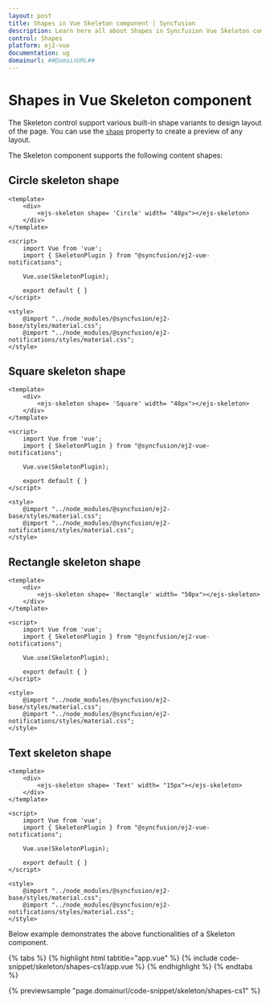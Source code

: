 ```yaml
---
layout: post
title: Shapes in Vue Skeleton component | Syncfusion
description: Learn here all about Shapes in Syncfusion Vue Skeleton component of Syncfusion Essential JS 2 and more.
control: Shapes 
platform: ej2-vue
documentation: ug
domainurl: ##DomainURL##
---
```


# Shapes in Vue Skeleton component

The Skeleton control support various built-in shape variants to design layout of the page. You can use the [`shape`](https://ej2.syncfusion.com/vue/documentation/api/skeleton/#shape) property to create a preview of any layout.

The Skeleton component supports the following content shapes:

## Circle skeleton shape

```
<template>
    <div>
        <ejs-skeleton shape= 'Circle' width= "48px"></ejs-skeleton>
    </div>
</template>

<script>
    import Vue from 'vue';
    import { SkeletonPlugin } from "@syncfusion/ej2-vue-notifications";

    Vue.use(SkeletonPlugin);

    export default { }
</script>

<style>
    @import "../node_modules/@syncfusion/ej2-base/styles/material.css";
    @import "../node_modules/@syncfusion/ej2-notifications/styles/material.css";
</style>
```

## Square skeleton shape

```
<template>
    <div>
        <ejs-skeleton shape= 'Square' width= "48px"></ejs-skeleton>
    </div>
</template>

<script>
    import Vue from 'vue';
    import { SkeletonPlugin } from "@syncfusion/ej2-vue-notifications";

    Vue.use(SkeletonPlugin);

    export default { }
</script>

<style>
    @import "../node_modules/@syncfusion/ej2-base/styles/material.css";
    @import "../node_modules/@syncfusion/ej2-notifications/styles/material.css";
</style>
```

## Rectangle skeleton shape

```
<template>
    <div>
        <ejs-skeleton shape= 'Rectangle' width= "50px"></ejs-skeleton>
    </div>
</template>

<script>
    import Vue from 'vue';
    import { SkeletonPlugin } from "@syncfusion/ej2-vue-notifications";

    Vue.use(SkeletonPlugin);

    export default { }
</script>

<style>
    @import "../node_modules/@syncfusion/ej2-base/styles/material.css";
    @import "../node_modules/@syncfusion/ej2-notifications/styles/material.css";
</style>
```

## Text skeleton shape

```
<template>
    <div>
        <ejs-skeleton shape= 'Text' width= "15px"></ejs-skeleton>
    </div>
</template>

<script>
    import Vue from 'vue';
    import { SkeletonPlugin } from "@syncfusion/ej2-vue-notifications";

    Vue.use(SkeletonPlugin);

    export default { }
</script>

<style>
    @import "../node_modules/@syncfusion/ej2-base/styles/material.css";
    @import "../node_modules/@syncfusion/ej2-notifications/styles/material.css";
</style>
```

Below example demonstrates the above functionalities of a Skeleton component.

{% tabs %}
{% highlight html tabtitle="app.vue" %}
{% include code-snippet/skeleton/shapes-cs1/app.vue %}
{% endhighlight %}
{% endtabs %}
        
{% previewsample "page.domainurl/code-snippet/skeleton/shapes-cs1" %}